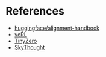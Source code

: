 # References

- [huggingface/alignment-handbook](https://github.com/huggingface/alignment-handbook)
- [veRL](https://github.com/volcengine/verl)
- [TinyZero](https://github.com/Jiayi-Pan/TinyZero)
- [SkyThought](https://github.com/NovaSky-AI/SkyThought)
